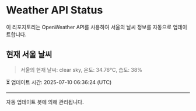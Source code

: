 
# Weather API Status

이 리포지토리는 OpenWeather API를 사용하여 서울의 날씨 정보를 자동으로 업데이트합니다.

## 현재 서울 날씨
> 서울의 현재 날씨: clear sky, 온도: 34.76°C, 습도: 38%

⏳ 업데이트 시간: 2025-07-10 06:36:24 (UTC)

---
자동 업데이트 봇에 의해 관리됩니다.
